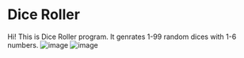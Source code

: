 # Dice Roller
Hi! This is Dice Roller program. It genrates 1-99 random dices with 1-6 numbers.
![image](https://github.com/justlearningguy/diceroller/assets/163748552/c5a074db-21d6-4d28-b9a2-5c2e7e94d3f1)
![image](https://github.com/justlearningguy/diceroller/assets/163748552/d4eb49eb-db58-42f3-a96c-1f4345149949)

